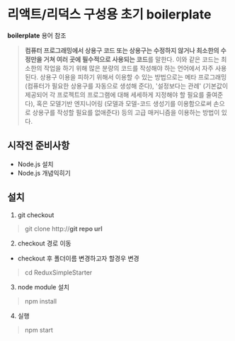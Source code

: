 # 리액트/리덕스 구성용 초기 boilerplate

**boilerplate** 용어 참조

> **컴퓨터 프로그래밍에서 상용구 코드 또는 상용구는 수정하지 않거나 최소한의 수정만을 거쳐 여러 곳에 필수적으로 사용되는 코드**를 말한다. 이와 같은 코드는 최소한의 작업을 하기 위해 많은 분량의 코드를 작성해야 하는 언어에서 자주 사용된다. 상용구 이용을 피하기 위해서 이용할 수 있는 방법으로는 메타 프로그래밍 (컴퓨터가 필요한 상용구를 자동으로 생성해 준다), '설정보다는 관례' (기본값이 제공되어 각 프로젝트의 프로그램에 대해 세세하게 지정해야 할 필요를 줄여준다), 혹은 모델기반 엔지니어링 (모델과 모델-코드 생성기를 이용함으로써 손으로 상용구를 작성할 필요를 없애준다) 등의 고급 매커니즘을 이용하는 방법이 있다.


## 시작전 준비사항
* Node.js 설치
* Node.js 개념익히기

## 설치
1. git checkout
> git clone http://**git repo url**


2. checkout 경로 이동
 * checkout 후 폴더이름 변경하고자 할경우 변경
 > cd ReduxSimpleStarter


3. node module 설치
> npm install


4. 실행
> npm start
